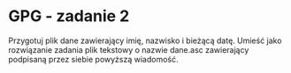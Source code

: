 # GPG - zadanie 2
Przygotuj plik dane zawierający imię, nazwisko i bieżącą datę. Umieść jako rozwiązanie zadania plik
tekstowy o nazwie dane.asc zawierający podpisaną przez siebie powyższą wiadomość.
